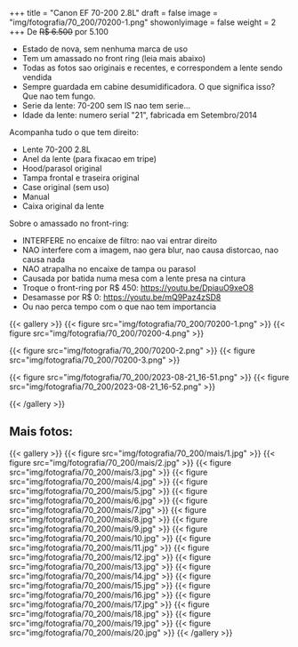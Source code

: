 +++
title = "Canon EF 70-200 2.8L"
draft = false
image = "img/fotografia/70_200/70200-1.png"
showonlyimage = false
weight = 2
+++
De ~~R$ 6.500~~ por <span class="price">5.100</span>

<!--more-->

- Estado de nova, sem nenhuma marca de uso
- Tem um amassado no front ring (leia mais abaixo)
- Todas as fotos sao originais e recentes, e correspondem a lente sendo vendida
- Sempre guardada em cabine desumidificadora. O que significa isso? Que nao tem fungo.
- Serie da lente: 70-200 sem IS nao tem serie...
- Idade da lente: numero serial "21", fabricada em Setembro/2014 

Acompanha tudo o que tem direito:

- Lente 70-200 2.8L
- Anel da lente (para fixacao em tripe)
- Hood/parasol original
- Tampa frontal e traseira original
- Case original (sem uso)
- Manual
- Caixa original da lente

Sobre o amassado no front-ring:

- INTERFERE no encaixe de filtro: nao vai entrar direito
- NAO interfere com a imagem, nao gera blur, nao causa distorcao, nao causa nada
- NAO atrapalha no encaixe de tampa ou parasol
- Causada por batida numa mesa com a lente presa na cintura
- Troque o front-ring por R$ 450: https://youtu.be/DpiauO9xeO8
- Desamasse por R$ 0: https://youtu.be/mQ9Paz4zSD8
- Ou nao perca tempo com o que nao tem importancia

{{< gallery >}}
{{< figure src="img/fotografia/70_200/70200-1.png" >}}
{{< figure src="img/fotografia/70_200/70200-4.png" >}}

{{< figure src="img/fotografia/70_200/70200-2.png" >}}
{{< figure src="img/fotografia/70_200/70200-3.png" >}}

{{< figure src="img/fotografia/70_200/2023-08-21_16-51.png" >}}
{{< figure src="img/fotografia/70_200/2023-08-21_16-52.png" >}}


{{< /gallery >}}


## Mais fotos:

{{< gallery >}}
{{< figure src="img/fotografia/70_200/mais/1.jpg" >}}
{{< figure src="img/fotografia/70_200/mais/2.jpg" >}}
{{< figure src="img/fotografia/70_200/mais/3.jpg" >}}
{{< figure src="img/fotografia/70_200/mais/4.jpg" >}}
{{< figure src="img/fotografia/70_200/mais/5.jpg" >}}
{{< figure src="img/fotografia/70_200/mais/6.jpg" >}}
{{< figure src="img/fotografia/70_200/mais/7.jpg" >}}
{{< figure src="img/fotografia/70_200/mais/8.jpg" >}}
{{< figure src="img/fotografia/70_200/mais/9.jpg" >}}
{{< figure src="img/fotografia/70_200/mais/10.jpg" >}}
{{< figure src="img/fotografia/70_200/mais/11.jpg" >}}
{{< figure src="img/fotografia/70_200/mais/12.jpg" >}}
{{< figure src="img/fotografia/70_200/mais/13.jpg" >}}
{{< figure src="img/fotografia/70_200/mais/14.jpg" >}}
{{< figure src="img/fotografia/70_200/mais/15.jpg" >}}
{{< figure src="img/fotografia/70_200/mais/16.jpg" >}}
{{< figure src="img/fotografia/70_200/mais/17.jpg" >}}
{{< figure src="img/fotografia/70_200/mais/18.jpg" >}}
{{< figure src="img/fotografia/70_200/mais/19.jpg" >}}
{{< figure src="img/fotografia/70_200/mais/20.jpg" >}}
{{< /gallery >}}
